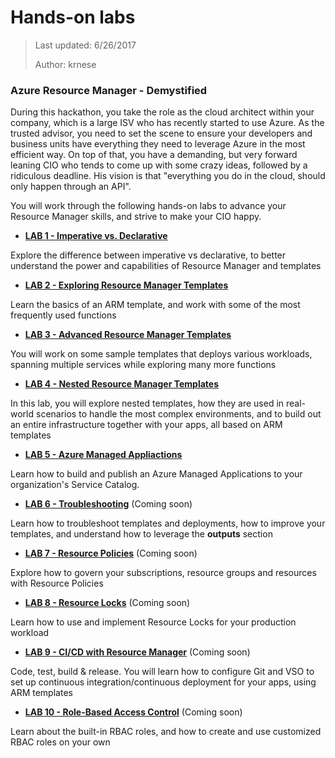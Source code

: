 # Hands-on labs
>Last updated: 6/26/2017
>
>Author: krnese

### Azure Resource Manager - Demystified

During this hackathon, you take the role as the cloud architect within your company, which is a large ISV who has recently started to use Azure. 
As the trusted advisor, you need to set the scene to ensure your developers and business units have everything they need to leverage Azure in the most efficient way. On top of that, you have a demanding, but very forward leaning CIO who tends to come up with some crazy ideas, followed by a ridiculous deadline. His vision is that "everything you do in the cloud, should only happen through an API". 

You will work through the following hands-on labs to advance your Resource Manager skills, and strive to make your CIO happy.

* [**LAB 1 - Imperative vs. Declarative**](./lab-1.md)

Explore the difference between imperative vs declarative, to better understand the power and capabilities of Resource Manager and templates

* [**LAB 2 - Exploring Resource Manager Templates**](./lab-2.md)

Learn the basics of an ARM template, and work with some of the most frequently used functions

* [**LAB 3 - Advanced Resource Manager Templates**](./lab-3.md)

You will work on some sample templates that deploys various workloads, spanning multiple services while exploring many more functions

* [**LAB 4 - Nested Resource Manager Templates**](./lab-4.md)

In this lab, you will explore nested templates, how they are used in real-world scenarios to handle the most complex environments, and to build out an entire infrastructure together with your apps, all based on ARM templates

* [**LAB 5 - Azure Managed Appliactions**](./lab-5.md)

Learn how to build and publish an Azure Managed Applications to your organization's Service Catalog.

* [**LAB 6 - Troubleshooting**](./lab-6.md) (Coming soon)

Learn how to troubleshoot templates and deployments, how to improve your templates, and understand how to leverage the **outputs** section

* [**LAB 7 - Resource Policies**](./lab-7.md) (Coming soon)

Explore how to govern your subscriptions, resource groups and resources with Resource Policies

* [**LAB 8 - Resource Locks**](./lab-8.md) (Coming soon)

Learn how to use and implement Resource Locks for your production workload


* [**LAB 9 - CI/CD with Resource Manager**](./lab-9.md) (Coming soon)

Code, test, build & release. You will learn how to configure Git and VSO to set up continuous integration/continuous deployment for your apps, using ARM templates

* [**LAB 10 - Role-Based Access Control**](./lab-10.md) (Coming soon)

Learn about the built-in RBAC roles, and how to create and use customized RBAC roles on your own